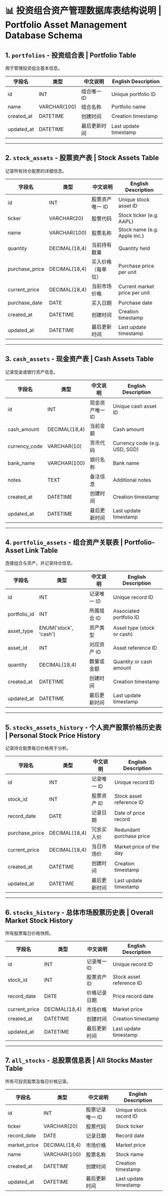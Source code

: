 # 📊 投资组合资产管理数据库表结构说明 | Portfolio Asset Management Database Schema

## 1. `portfolios` - 投资组合表 | Portfolio Table
用于管理投资组合基本信息。

| 字段名       | 类型        | 中文说明         | English Description         |
|--------------|-------------|------------------|-----------------------------|
| id           | INT         | 组合唯一 ID      | Unique portfolio ID         |
| name         | VARCHAR(100)| 组合名称         | Portfolio name              |
| created_at   | DATETIME    | 创建时间         | Creation timestamp          |
| updated_at   | DATETIME    | 最后更新时间     | Last update timestamp       |

---

## 2. `stock_assets` - 股票资产表 | Stock Assets Table
记录所有持仓股票的详细信息。

| 字段名           | 类型          | 中文说明           | English Description              |
|------------------|---------------|--------------------|----------------------------------|
| id               | INT           | 股票资产唯一 ID    | Unique stock asset ID            |
| ticker           | VARCHAR(20)   | 股票代码           | Stock ticker (e.g. AAPL)         |
| name             | VARCHAR(100)  | 股票名称           | Stock name (e.g. Apple Inc.)     |
| quantity         | DECIMAL(18,4) | 当前持有数量       | Quantity held                    |
| purchase_price   | DECIMAL(18,4) | 买入价格（每单位） | Purchase price per unit          |
| current_price    | DECIMAL(18,4) | 当前市场价格       | Current market price per unit    |
| purchase_date    | DATE          | 买入日期           | Purchase date                    |
| created_at       | DATETIME      | 创建时间           | Creation timestamp               |
| updated_at       | DATETIME      | 最后更新时间       | Last update timestamp            |

---

## 3. `cash_assets` - 现金资产表 | Cash Assets Table
记录现金或银行资产信息。

| 字段名         | 类型          | 中文说明           | English Description              |
|----------------|---------------|--------------------|----------------------------------|
| id             | INT           | 现金资产唯一 ID    | Unique cash asset ID             |
| cash_amount    | DECIMAL(18,4) | 当前金额           | Cash amount                      |
| currency_code  | VARCHAR(10)   | 货币代码           | Currency code (e.g. USD, SGD)    |
| bank_name      | VARCHAR(100)  | 银行名称           | Bank name                        |
| notes          | TEXT          | 备注信息           | Additional notes                 |
| created_at     | DATETIME      | 创建时间           | Creation timestamp               |
| updated_at     | DATETIME      | 最后更新时间       | Last update timestamp            |

---

## 4. `portfolio_assets` - 组合资产关联表 | Portfolio-Asset Link Table
连接组合与资产，并记录持仓信息。

| 字段名         | 类型                        | 中文说明             | English Description                    |
|----------------|-----------------------------|----------------------|----------------------------------------|
| id             | INT                         | 记录唯一 ID          | Unique record ID                       |
| portfolio_id   | INT                         | 所属组合 ID          | Associated portfolio ID                |
| asset_type     | ENUM('stock', 'cash')       | 资产类型             | Asset type (stock or cash)             |
| asset_id       | INT                         | 对应资产 ID          | Asset reference ID                     |
| quantity       | DECIMAL(18,4)               | 数量或金额           | Quantity or cash amount                |
| created_at     | DATETIME                    | 创建时间             | Creation timestamp                     |
| updated_at     | DATETIME                    | 最后更新时间         | Last update timestamp                  |

---

## 5. `stocks_assets_history` - 个人资产股票价格历史表 | Personal Stock Price History
记录持仓股票每日价格用于分析。

| 字段名         | 类型          | 中文说明             | English Description                  |
|----------------|---------------|----------------------|--------------------------------------|
| id             | INT           | 记录唯一 ID          | Unique record ID                     |
| stock_id       | INT           | 股票资产 ID          | Stock asset reference ID             |
| record_date    | DATE          | 记录日期             | Date of price record                 |
| purchase_price | DECIMAL(18,4) | 冗余买入价           | Redundant purchase price             |
| current_price  | DECIMAL(18,4) | 当日市场价           | Market price of the day              |
| created_at     | DATETIME      | 创建时间             | Creation timestamp                   |
| updated_at     | DATETIME      | 最后更新时间         | Last update timestamp                |

---

## 6. `stocks_history` - 总体市场股票历史表 | Overall Market Stock History
所有股票每日价格快照。

| 字段名        | 类型          | 中文说明           | English Description               |
|---------------|---------------|--------------------|-----------------------------------|
| id            | INT           | 记录唯一 ID        | Unique record ID                  |
| stock_id      | INT           | 股票资产 ID        | Stock asset reference ID          |
| record_date   | DATE          | 价格记录日期       | Price record date                 |
| current_price | DECIMAL(18,4) | 市场价格           | Market price                      |
| created_at    | DATETIME      | 创建时间           | Creation timestamp                |
| updated_at    | DATETIME      | 最后更新时间       | Last update timestamp             |

---

## 7. `all_stocks` - 总股票信息表 | All Stocks Master Table
所有可投资股票及每日价格记录。

| 字段名        | 类型          | 中文说明           | English Description               |
|---------------|---------------|--------------------|-----------------------------------|
| id            | INT           | 股票记录唯一 ID    | Unique stock record ID            |
| ticker        | VARCHAR(20)   | 股票代码           | Stock ticker                      |
| record_date   | DATE          | 记录日期           | Record date                       |
| market_price  | DECIMAL(18,4) | 市场价格           | Market price                      |
| name          | VARCHAR(100)  | 股票名称           | Stock name                        |
| created_at    | DATETIME      | 创建时间           | Creation timestamp                |
| updated_at    | DATETIME      | 最后更新时间       | Last update timestamp             |
